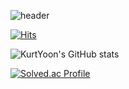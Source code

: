 ![header](https://capsule-render.vercel.app/api?type=${waving}&color=auto&height=${200}&section=header&text=${hello?}&fontSize=${50}&animation=${twinkling})

[![Hits](https://hits.seeyoufarm.com/api/count/incr/badge.svg?url=https%3A%2F%2Fgithub.com%2FKurtYoon&count_bg=%23BEBBBB&title_bg=%23555555&icon=&icon_color=%23E7E7E7&title=hits&edge_flat=false)](https://hits.seeyoufarm.com)

![KurtYoon's GitHub stats](https://github-readme-stats.vercel.app/api?username=KurtYoon&show_icons=true&theme=dark)

[![Solved.ac Profile](http://mazassumnida.wtf/api/v2/generate_badge?boj=kurtyoon)](https://solved.ac/kurtyoon/)
